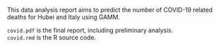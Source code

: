 This data analysis report aims to predict the number of COVID-19 related deaths for Hubei and Italy using
GAMM.

`covid.pdf` is the final report, including preliminary analysis. \
`covid.rmd` is the R source code.
